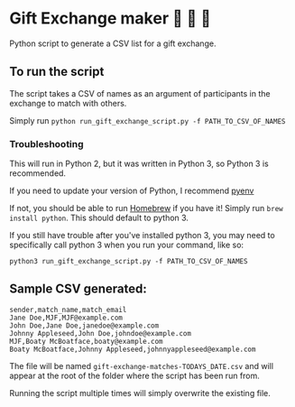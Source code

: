 # Gift Exchange maker 🎅 🎃 🎁 

Python script to generate a CSV list for a gift exchange.

## To run the script

The script takes a CSV of names as an argument of participants in the exchange to match with others.

Simply run `python run_gift_exchange_script.py -f PATH_TO_CSV_OF_NAMES`

### Troubleshooting

This will run in Python 2, but it was written in Python 3, so Python 3 is recommended.

If you need to update your version of Python, I recommend [pyenv](https://github.com/pyenv/pyenv)

If not, you should be able to run [Homebrew](https://brew.sh/) if you have it! Simply run `brew install python`. This should default to python 3.

If you still have trouble after you've installed python 3, you may need to specifically call python 3 when you run your command, like so:

`python3 run_gift_exchange_script.py -f PATH_TO_CSV_OF_NAMES`

## Sample CSV generated:

```
sender,match_name,match_email
Jane Doe,MJF,MJF@example.com
John Doe,Jane Doe,janedoe@example.com
Johnny Appleseed,John Doe,johndoe@example.com
MJF,Boaty McBoatface,boaty@example.com
Boaty McBoatface,Johnny Appleseed,johnnyappleseed@example.com
```

The file will be named `gift-exchange-matches-TODAYS_DATE.csv` and will appear at the root of the folder where the script has been run from.

Running the script multiple times will simply overwrite the existing file.
